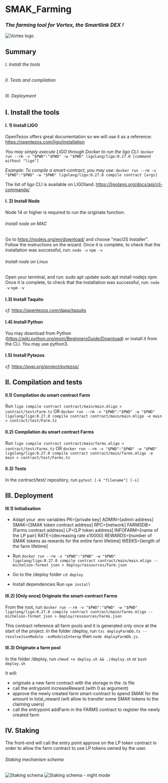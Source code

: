 # SMAK_Farming
### *The farming tool for Vortex, the Smartlink DEX !*

![Vortex logo](https://gateway.pinata.cloud/ipfs/QmSMzh5JEuPgPNHns9Svk25aPwQn2NtR1TFkd7n3mj2Ktp)



## Summary

###### I. Install the tools

###### II. Tests and compilation

###### III. Deployment



## I. Install the tools

#### I. 1) Install LIGO

OpenTezos offers great documentation so we will use it as a reference:
https://opentezos.com/ligo/installation

_You may simply execute LIGO through Docker to run the ligo CLI:_
`docker run --rm -v "$PWD":"$PWD" -w "$PWD" ligolang/ligo:0.27.0 [command without "ligo"]`

_Example:_
_To compile a smart-contract, you may use:_
`docker run --rm -v "$PWD":"$PWD" -w "$PWD" ligolang/ligo:0.27.0 compile contract [args]`

The list of ligo CLI is available on LIGOland:
https://ligolang.org/docs/api/cli-commands/

#### I. 2) Install Node
Node 14 or higher is required to run the originate function.

###### Install node on MAC
Go to https://nodejs.org/en/download/ and choose "macOS Installer".
Follow the instructions on the wizard.
Once it is complete, to check that the installation was successful, run:
`node -v`
`npm -v`

###### Install node on Linux
Open your terminal, and run:
sudo apt update
sudo apt install nodejs npm
Once it is complete, to check that the installation was successful, run:
`node -v`
`npm -v`

#### I.3) Install Taquito

_cf._ https://opentezos.com/dapp/taquito

#### I.4) Install Python

You may download from Python (https://wiki.python.org/moin/BeginnersGuide/Download) or install it from the CLI.
You may use python3.

#### I.5) Install Pytezos

_cf._ https://pypi.org/project/pytezos/



## II. Compilation and tests

#### II.1) Compilation du smart contract Farm

Run `ligo compile contract contract/main/main.mligo > contract/test/Farm.tz`
OR
`docker run --rm -v "$PWD":"$PWD" -w "$PWD" ligolang/ligo:0.27.0 compile contract contract/main/main.mligo -e main > contract/test/Farm.tz`

#### II.2) Compilation du smart contract Farms

Run `ligo compile contract contract/main/farms.mligo > contract/test/Farms.tz`
OR
`docker run --rm -v "$PWD":"$PWD" -w "$PWD" ligolang/ligo:0.27.0 compile contract contract/main/farms.mligo -e main > contract/test/Farms.tz`

#### II.3) Tests

In the contract/test/ repository, run `pytest [-k "filename"] [-s]`


## III. Deployment

#### III.1) Initialisation

* Adapt your .env variables
PK=[private key]
ADMIN=[admin address]
SMAK=[SMAK token contract address]
RPC=[network]
FARMSDB=[Farms contract address]
LP=[LP token address]
INFOFARM=[name of the LP pair]
RATE=[decreasing rate x10000]
REWARDS=[number of SMAK tokens as rewards for the entire farm lifetime]
WEEKS=[length of the farm lifetime]

* Run `docker run --rm -v "$PWD":"$PWD" -w "$PWD" ligolang/ligo:0.27.0 compile contract contract/main/main.mligo --michelson-format json > deploy/ressources/Farm.json`

* Go to the /deploy folder
`cd deploy`

* Install dependencies
Run `npm install`

#### III.2) [Only once] Originate the smart-contract Farms

From the root, run `docker run --rm -v "$PWD":"$PWD" -w "$PWD" ligolang/ligo:0.27.0 compile contract contract/main/farms.mligo --michelson-format json > deploy/ressources/Farms.json`

This contract reference all farm pools and it is generated only once at the start of the project.
In the folder /deploy, run `tsc deployFarmDb.ts --resolveJsonModule -esModuleInterop` then `node deployFarmDb.js`.

#### III.3) Originate a farm pool

In the folder /deploy, run `chmod +x deploy.sh && ./deploy.sh` or `bash deploy.sh`

It will:
* originate a new farm contract with the storage in the .ts file
* call the entrypoint increaseReward (with 0 as argument)
* approve the newly created farm smart-contract to spend SMAK for the amount in total_reward (will allow to transfer some SMAK tokens to the claiming users)
* call the entrypoint addFarm in the FARMS contract to register the newly created farm


## IV. Staking

The front-end will call the entry point approve on the LP token contract in order to allow the farm contract to use LP tokens owned by the user.

###### Staking mechanism schema
![Staking schema](https://i.ibb.co/PQmf81L/Farm-staking-1-light.png)
![Staking schema - night mode](https://i.ibb.co/QbXzjWM/Farm-staking-1.png)
